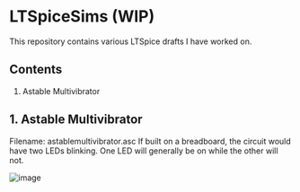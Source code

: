 # LTSpiceSims (WIP)
This repository contains various LTSpice drafts I have worked on.

## Contents
1. Astable Multivibrator

## 1. Astable Multivibrator
Filename: astablemultivibrator.asc
If built on a breadboard, the circuit would have two LEDs blinking. One LED will generally be on while the other will not.

![image](https://user-images.githubusercontent.com/57032069/123073047-6a910980-d459-11eb-94f6-0b66e52e5aa9.png)
